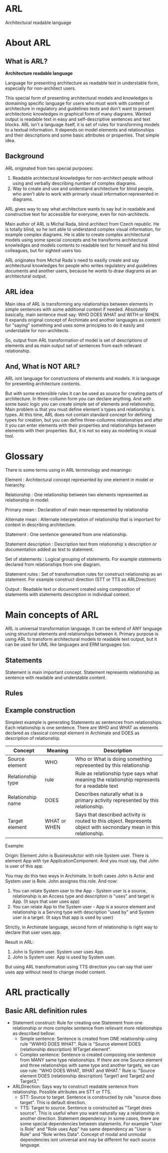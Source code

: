 # ARL
Architectural readable language
# About ARL

## What is ARL?


**Architecture readable language**


Language for presenting architecture as readable text in understable form, especially for non-architect users.

This special form of presenting architectural models and knowledges is domaining specific language for users who must work with content of architecture in regulatory and guidelines texts and don't want to present architectonic knowledges in graphical form of many diagrams. Wanted output is readable text in easy and self-descriptive sentences and text blocks. ARL isn't a language itself, it is set of rules for transforming models to a textual information. It depends on model elements and relationships and their descriptions and some basic attributes or properties. That simple idea.

## Background


ARL originated from two special purposes:

1. Readable architectural knowledges for non-architect people without using and verbally describing number of complex diagrams.
2. Way to create and use and understand architecture for blind people, who aren't able to work with primarly visual information represented in diagrams.

ARL gives way to say what architecture wants to say but in readable and constructive text for accessible for everyone, even for non-architects.

Main author of ARL is Michal Rada, blind architect from Czech republic. He is totally blind, so he isnt able to understand complex visual information, for example complex diagrams. He is able to create complex architectural models using some special concepts and he transforms architectural knowledges and models contents to readable text for himself and his blind colleagues, but for sighted users too.

ARL originates from Michal Rada´s need to easilly create and say architectural knowledges for people who writes regulatory and guidelines documents and another users, because he wonts to draw diagrams as an architectural output. 

## ARL idea

Main idea of ARL is transforming any relationships between elements in simple sentences with some additional context if needed. Absolutelly basically, main sentence must say: WHO DOES WHAT and WITH or WHEN. It expands original concept of Archimate and another languages as content for "saying" something and uses some principles to do it easily and understable for non-architects.

So, output from ARL transformation of model is set of descriptions of elements and as main output set of sentences from each rellevant relationship.

## And, What is NOT ARL?

ARL isnt language for constructions of elements and models. It is language for presenting architecture contents. 

But with some extensible rules it can be used as source for creating parts of architecture. In three-collumn form you can declare anything. And with some basic logic you can create simple set of elements and relationship. Main problem is that you must define element´s types and relationship´s types. At this time, ARL does not contain standard concept for defining types for creation, but you can define three-collumns relationships and after it you can enter elements with their properties and relationships between elements with their properties. But, it is not so easy as modelling in visual tool.

# Glossary

There is some terms using in ARL terminology and meanings:


Element
: Architectural concept represented by one element in model or hierarchy.

Relationship
: One relationship between two elements represented as relationship in model.

Primary mean
: Declaration of main mean represented by relationship

Alternate mean
: Alternate interpretation of relationship that is important for context in describing architecture.

Statement
: One sentence generated from one relationship. 

Statement description
: Description text from relationship´s description or documentation added as text to statement.

Set of statements
: Logical grouping of statements. For example statements declared from relationships from one diagram.

Statement rules
: Set of transformation rules for construct relationship as an statement. For example construct direction (STT or TTS as ARLDirection)

Output
: Readable text or document created using composition of statements with statements description in individual context.

# Main concepts of ARL

ARL is universal transformation language. It can be extend of ANY language using structural elements and relationships between it. Primary purpose is using ARL to transform architectural models to readable text output, but it can be used for UML like languages and ERM languages too. 

## Statements

Statement is main important concept. Statement represents relationship as sentence with readable and understable content.

## Rules

## Example construction

Simplest example is generating Statements as sentences from relationships. Each relationship is one sentence. There are WHO and WHAT as elements declared as classical concept element in Archimate and DOES as description of relationship.

| Concept | Meaning | Description
|-----|-----|-----|
| Source element | WHO | Who or What is doing something represented by this relationship |
| Relationship type | rule | Rule as relationship type says what meaning the relationship represents for a readable text |
| Relationship name | DOES | Describes naturally what is a primary activity represented by this relationship. |
|Target element | WHAT or WHEN | Says that described activity is routed to this object. Represents object with secnondary mean in this relationship. |

Example:

Origin: Element John is BusinessActor with role System user. There is element App with tye ApplicationComponent. And you must say, that John is user of this app.

You may do this two ways in Archimate. In both cases John is Actor and System user is Role. John assignes this role. And now:

1. You can relate System user to the App - System user is a source, relationship is an Access type and description is "uses" and target is App. (It says that user uses app)
2. You can relate App to the System user - App is a source element and relationship is a Serving type with description "used by" and System user is a target. (It says that app is used by user)

Strictly, in Archimate language, second form of relationship is right way to declare that user uses app.

Result in ARL:

1. John is System user. System user uses App.
2. John is System user. App is used by System user.

But using ARL transformation using TTS direction you can say that user uses app without need to change model content.

# ARL practically

## Basic ARL definition rules

- Statement construct: Rule for creating one Statement from one relationship or more complex sentence from rellevant more relationships as described bellow:
    - Simple sentence: Sentence is created from ONE relationship using rule "WWHO DOES WHAT". Rule is "Source element DOES (relationship description) WTarget element".
    - Complex sentence: Sentence is created composing one sentence from MANY same type relationships. If there are one Source element and three relationships with same type and another targets, we can use rule: "WHO DOES WHAT, WHAT and WHAT." Rule is: "Source element DOES (relationship description) Target1 and Target2 and Target3,"
- ARLDirection: Says way to construct readable sentence from relationship. Possible attributes are STT or TTS.
    - STT: Source to target. Sentence is constructed by rule "source does target". This is default direction.
    - TTS: Target to source.  Sentence is constructed as "Target does source". This is useful when you want naturally say a relationship in another direction.
Statement dependency: In some cases, there are some special dependencies between statements. For example "User is Role" and "Role uses App" has same dependency as "User is Role" and "Role writes Data". Concept of modal and unmodal dependencies isnt universal and may be different for each source language.

